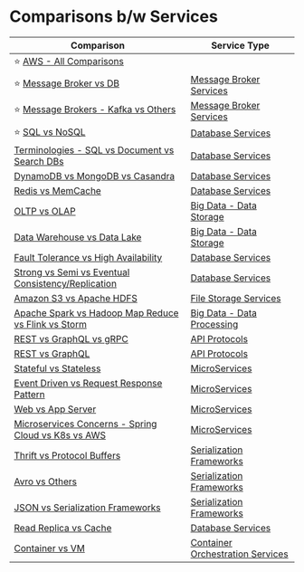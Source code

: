# Comparisons b/w Services

| Comparison                                                                                                        | Service Type                                                       |
|-------------------------------------------------------------------------------------------------------------------|--------------------------------------------------------------------|
| :star: [AWS - All Comparisons](2_AWS/AWS-All-Comparisons.md)                                                      |                                                                    |
| :star: [Message Broker vs DB](4_MessageBrokersEDA/MessageBrokerVsDB.md)                                           | [Message Broker Services](4_MessageBrokersEDA)                     |
| :star: [Message Brokers - Kafka vs Others](4_MessageBrokersEDA/KafkaVsRabbitMQVsSQSVsSNS.md)                      | [Message Broker Services](4_MessageBrokersEDA)                     |
| :star: [SQL vs NoSQL](3_Databases/SQLvsNoSQL.md)                                                                  | [Database Services](3_Databases)                                   |
| [Terminologies - SQL vs Document vs Search DBs](3_Databases/Terminologies.md)                                     | [Database Services](3_Databases)                                   |
| [DynamoDB vs MongoDB vs Casandra](3_Databases/DynamoDBVsMongoDBVsCasandra.md)                                     | [Database Services](3_Databases)                                   |
| [Redis vs MemCache](3_Databases/8_InMemory-Databases/RedisVsMemcache.md)                                          | [Database Services](3_Databases)                                   |
| [OLTP vs OLAP](3_Databases/OLTPvsOTAP.md)                                                                         | [Big Data - Data Storage](3_Databases)                             |
| [Data Warehouse vs Data Lake](6_BigData/DataStorage/DataWarehousesVsLake.md)                                      | [Big Data - Data Storage](3_Databases)                             |
| [Fault Tolerance vs High Availability](7a_HighAvailability/FaultToleranceVsHighAvailability.md)                   | [Database Services](3_Databases)                                   |
| [Strong vs Semi vs Eventual Consistency/Replication](3_Databases/4_Consistency&Replication/Readme.md)             | [Database Services](3_Databases)                                   |
| [Amazon S3 vs Apache HDFS](/11_FileStorages/HDFSVsS3.md)                                                          | [File Storage Services](11_FileStorages)                           |
| [Apache Spark vs Hadoop Map Reduce vs Flink vs Storm](6_BigData/DataProcessing/SparkVsMapReduceVsFlinkVsStorm.md) | [Big Data - Data Processing](6_BigData/DataProcessing/)            |
| [REST vs GraphQL vs gRPC](8_APIStandards/Readme.md)                                                               | [API Protocols](8_APIStandards/Readme.md)                          |
| [REST vs GraphQL](8_APIStandards/RESTvsGraphQL.md)                                                                | [API Protocols](8_APIStandards/Readme.md)                          |
| [Stateful vs Stateless](7_Scalability/StatefulVsStateless.md)                                                     | [MicroServices](5_MicroServices)                                   |
| [Event Driven vs Request Response Pattern](4_MessageBrokersEDA/EventDrivenVsRequestResponsePattern.md)            | [MicroServices](5_MicroServices)                                   |
| [Web vs App Server](7_Scalability/WebVsAppServer.md)                                                              | [MicroServices](5_MicroServices)                                   |
| [Microservices Concerns - Spring Cloud vs K8s vs AWS](5_MicroServices/SpringCloudVsK8sVsAWS.md)                   | [MicroServices](5_MicroServices)                                   |
| [Thrift vs Protocol Buffers](8_APIStandards/SerializationFrameworks/ProtoBuffersVsThrift.md)                      | [Serialization Frameworks](8_APIStandards/SerializationFrameworks) |
| [Avro vs Others](8_APIStandards/SerializationFrameworks/AvroVsOthers.md)                                          | [Serialization Frameworks](8_APIStandards/SerializationFrameworks) |
| [JSON vs Serialization Frameworks](8_APIStandards/DataInterchangeFormats/JSONVsSerializationFrameworks.md)        | [Serialization Frameworks](8_APIStandards/SerializationFrameworks) |
| [Read Replica vs Cache](3_Databases/3_ScalabilityTechniques/ReadReplicaVsCache.md)                                | [Database Services](3_Databases)                                   |
| [Container vs VM](9_Container&Orchestration/ContainerVsVMs.md)                                                    | [Container Orchestration Services](9_Container&Orchestration)      |